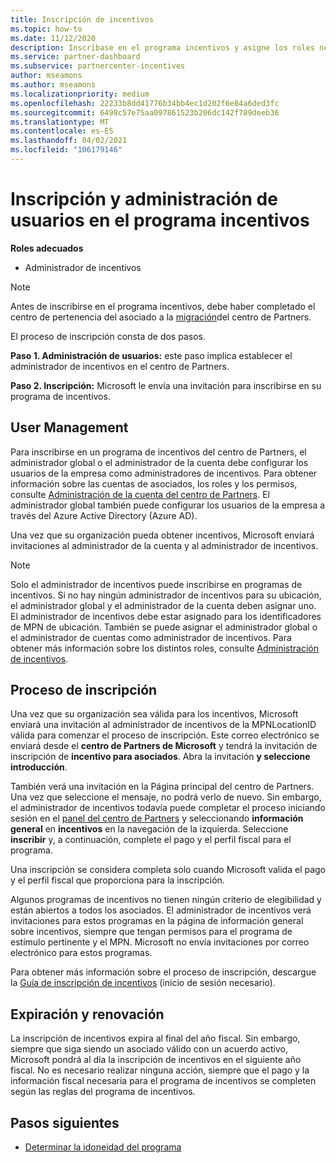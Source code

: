 ```yaml
---
title: Inscripción de incentivos
ms.topic: how-to
ms.date: 11/12/2020
description: Inscríbase en el programa incentivos y asigne los roles necesarios para la administración de usuarios. En este artículo se describe el proceso de inscripción.
ms.service: partner-dashboard
ms.subservice: partnercenter-incentives
author: mseamons
ms.author: mseamons
ms.localizationpriority: medium
ms.openlocfilehash: 22233b8dd41776b34bb4ec1d202f6e84a6ded3fc
ms.sourcegitcommit: 6498c57e75aa097861523b206dc142f789deeb36
ms.translationtype: MT
ms.contentlocale: es-ES
ms.lasthandoff: 04/02/2021
ms.locfileid: "106179146"
---
```

# <a name="enrollment-and-user-management-in-the-incentives-program"></a>Inscripción y administración de usuarios en el programa incentivos

**Roles adecuados**

- Administrador de incentivos

>[!NOTE]
>Antes de inscribirse en el programa incentivos, debe haber completado el centro de pertenencia del asociado a la [migración](prepare-pmc-pc-migration.md)del centro de Partners.

El proceso de inscripción consta de dos pasos.

**Paso 1. Administración de usuarios:** este paso implica establecer el administrador de incentivos en el centro de Partners.

**Paso 2. Inscripción:** Microsoft le envía una invitación para inscribirse en su programa de incentivos.

## <a name="user-management"></a>User Management

Para inscribirse en un programa de incentivos del centro de Partners, el administrador global o el administrador de la cuenta debe configurar los usuarios de la empresa como administradores de incentivos. Para obtener información sobre las cuentas de asociados, los roles y los permisos, consulte [Administración de la cuenta del centro de Partners](partner-center-account-setup.md). El administrador global también puede configurar los usuarios de la empresa a través del Azure Active Directory (Azure AD).

Una vez que su organización pueda obtener incentivos, Microsoft enviará invitaciones al administrador de la cuenta y al administrador de incentivos.

>[!NOTE]
>Solo el administrador de incentivos puede inscribirse en programas de incentivos. Si no hay ningún administrador de incentivos para su ubicación, el administrador global y el administrador de la cuenta deben asignar uno. El administrador de incentivos debe estar asignado para los identificadores de MPN de ubicación. También se puede asignar el administrador global o el administrador de cuentas como administrador de incentivos. Para obtener más información sobre los distintos roles, consulte [Administración de incentivos](permissions-overview.md#manage-incentives).

## <a name="enrollment-process"></a>Proceso de inscripción

Una vez que su organización sea válida para los incentivos, Microsoft enviará una invitación al administrador de incentivos de la MPNLocationID válida para comenzar el proceso de inscripción. Este correo electrónico se enviará desde el **centro de Partners de Microsoft** y tendrá la invitación de inscripción de **incentivo para asociados**. Abra la invitación **y seleccione introducción**.

También verá una invitación en la Página principal del centro de Partners. Una vez que seleccione el mensaje, no podrá verlo de nuevo. Sin embargo, el administrador de incentivos todavía puede completar el proceso iniciando sesión en el [panel del centro de Partners](https://partner.microsoft.com/dashboard/) y seleccionando **información general** en **incentivos** en la navegación de la izquierda. Seleccione **inscribir** y, a continuación, complete el pago y el perfil fiscal para el programa.

Una inscripción se considera completa solo cuando Microsoft valida el pago y el perfil fiscal que proporciona para la inscripción.

Algunos programas de incentivos no tienen ningún criterio de elegibilidad y están abiertos a todos los asociados. El administrador de incentivos verá invitaciones para estos programas en la página de información general sobre incentivos, siempre que tengan permisos para el programa de estímulo pertinente y el MPN. Microsoft no envía invitaciones por correo electrónico para estos programas.

Para obtener más información sobre el proceso de inscripción, descargue la [Guía de inscripción de incentivos](https://partner.microsoft.com/resources/detail/partner-center-incentives-enrollment-pdf) (inicio de sesión necesario).

## <a name="expiration-and-renewal"></a>Expiración y renovación

La inscripción de incentivos expira al final del año fiscal. Sin embargo, siempre que siga siendo un asociado válido con un acuerdo activo, Microsoft pondrá al día la inscripción de incentivos en el siguiente año fiscal. No es necesario realizar ninguna acción, siempre que el pago y la información fiscal necesaria para el programa de incentivos se completen según las reglas del programa de incentivos.

## <a name="next-steps"></a>Pasos siguientes

- [Determinar la idoneidad del programa](incentives-determined-your-program-eligibility.md)
